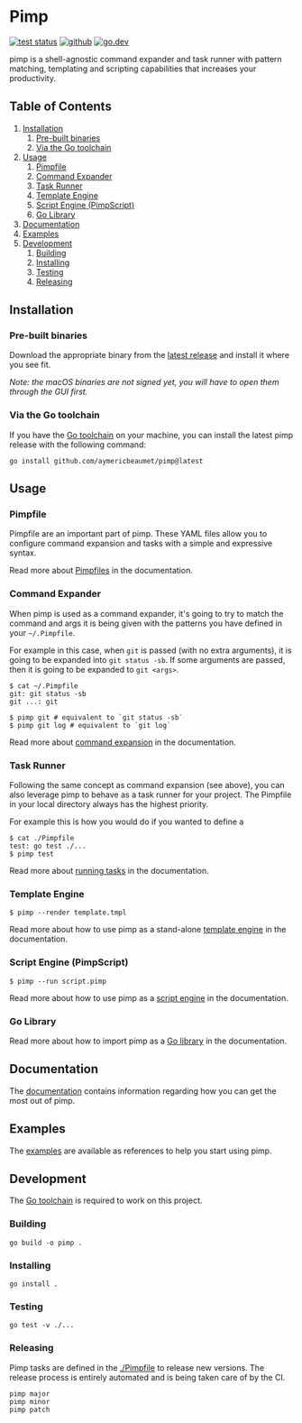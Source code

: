 # Pimp

[![test status](https://img.shields.io/github/workflow/status/aymericbeaumet/pimp/Continuous%20Integration?style=flat-square&logo=github)](https://github.com/aymericbeaumet/pimp/actions) [![github](https://img.shields.io/github/issues/aymericbeaumet/pimp?style=flat-square&logo=github)](https://github.com/aymericbeaumet/pimp/issues) [![go.dev](https://img.shields.io/github/v/release/aymericbeaumet/pimp?style=flat-square&logo=go&label=go.dev&logoColor=white)](https://pkg.go.dev/github.com/aymericbeaumet/pimp)

pimp is a shell-agnostic command expander and task runner with pattern matching, templating and scripting capabilities that increases your productivity.

## Table of Contents

1. [Installation](undefined.md#installation)
   1. [Pre-built binaries](undefined.md#pre-built-binaries)
   2. [Via the Go toolchain](undefined.md#via-the-go-toolchain)
2. [Usage](undefined.md#usage)
   1. [Pimpfile](undefined.md#pimpfile)
   2. [Command Expander](undefined.md#command-expander)
   3. [Task Runner](undefined.md#task-runner)
   4. [Template Engine](undefined.md#template-engine)
   5. [Script Engine \(PimpScript\)](undefined.md#script-engine-pimpscript)
   6. [Go Library](undefined.md#go-library)
3. [Documentation](undefined.md#documentation)
4. [Examples](undefined.md#examples)
5. [Development](undefined.md#development)
   1. [Building](undefined.md#building)
   2. [Installing](undefined.md#installing)
   3. [Testing](undefined.md#testing)
   4. [Releasing](undefined.md#releasing)

## Installation

### Pre-built binaries

Download the appropriate binary from the [latest release](https://github.com/aymericbeaumet/pimp/releases/latest) and install it where you see fit.

_Note: the macOS binaries are not signed yet, you will have to open them through the GUI first._

### Via the Go toolchain

If you have the [Go toolchain](https://golang.org/doc/install) on your machine, you can install the latest pimp release with the following command:

```text
go install github.com/aymericbeaumet/pimp@latest
```

## Usage

### Pimpfile

Pimpfile are an important part of pimp. These YAML files allow you to configure command expansion and tasks with a simple and expressive syntax.

Read more about [Pimpfiles](docs/pimpfile.md) in the documentation.

### Command Expander

When pimp is used as a command expander, it's going to try to match the command and args it is being given with the patterns you have defined in your `~/.Pimpfile`.

For example in this case, when `git` is passed \(with no extra arguments\), it is going to be expanded into `git status -sb`. If some arguments are passed, then it is going to be expanded to `git <args>`.

```text
$ cat ~/.Pimpfile
git: git status -sb
git ...: git
```

```text
$ pimp git # equivalent to `git status -sb`
$ pimp git log # equivalent to `git log`
```

Read more about [command expansion](docs/command-expander.md) in the documentation.

### Task Runner

Following the same concept as command expansion \(see above\), you can also leverage pimp to behave as a task runner for your project. The Pimpfile in your local directory always has the highest priority.

For example this is how you would do if you wanted to define a

```text
$ cat ./Pimpfile
test: go test ./...
$ pimp test
```

Read more about [running tasks](docs/task-runner.md) in the documentation.

### Template Engine

```text
$ pimp --render template.tmpl
```

Read more about how to use pimp as a stand-alone [template engine](docs/template-engine.md) in the documentation.

### Script Engine \(PimpScript\)

```text
$ pimp --run script.pimp
```

Read more about how to use pimp as a [script engine](docs/script-engine.md) in the documentation.

### Go Library

Read more about how to import pimp as a [Go library](docs/go-library.md) in the documentation.

## Documentation

The [documentation](https://github.com/aymericbeaumet/pimp/tree/70632df1b2085894808f0c34f581645d4d8bf685/docs/README.md) contains information regarding how you can get the most out of pimp.

## Examples

The [examples](https://github.com/aymericbeaumet/pimp/tree/70632df1b2085894808f0c34f581645d4d8bf685/examples/README.md) are available as references to help you start using pimp.

## Development

The [Go toolchain](https://golang.org/doc/install) is required to work on this project.

### Building

```text
go build -o pimp .
```

### Installing

```text
go install .
```

### Testing

```text
go test -v ./...
```

### Releasing

Pimp tasks are defined in the [./Pimpfile](https://github.com/aymericbeaumet/pimp/tree/70632df1b2085894808f0c34f581645d4d8bf685/Pimpfile/README.md) to release new versions. The release process is entirely automated and is being taken care of by the CI.

```text
pimp major
pimp minor
pimp patch
```

